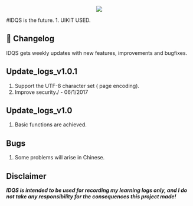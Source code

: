 <p align="center"><img src="http://blogpictures.oss-cn-shanghai.aliyuncs.com/github/logo.png" /></p>
#IDQS is the future.
1. UIKIT USED.

## :scroll: Changelog
IDQS gets weekly updates with new features, improvements and bugfixes.

## Update_logs_v1.0.1
1. Support the UTF-8 character set ( page encoding).
2. Improve security./ - 06/1/2017

## Update_logs_v1.0
1. Basic functions are achieved.

## Bugs
1. Some problems will arise in Chinese.

## Disclaimer
***IDQS is intended to be used for recording my learning logs only, and I do not take any responsibility for the consequences this project made!***
